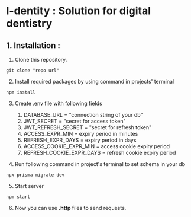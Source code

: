 # **I-dentity : Solution for digital dentistry**
## 1. Installation :  
1. Clone this repository.
```properties
git clone "repo url"
```  
2. Install required packages by using command in projects' terminal
```properties
npm install
```
3. Create .env file with following fields  
   1. DATABASE_URL = "connection string of your db"
   2. JWT_SECRET = "secret for access token"
   3. JWT_REFRESH_SECRET = "secret for refresh token"
   4. ACCESS_EXPR_MIN = expiry period in minutes
   5. REFRESH_EXPR_DAYS = expiry period in days
   6. ACCESS_COOKIE_EXPR_MIN = access cookie expiry period
   7. REFRESH_COOKIE_EXPR_DAYS = refresh cookie expiry period  
   
4. Run following command in project's terminal to set schema in your db
```properties
npx prisma migrate dev
```
5. Start server
```properties
npm start
```
6. Now you can use **.http** files to send requests.



